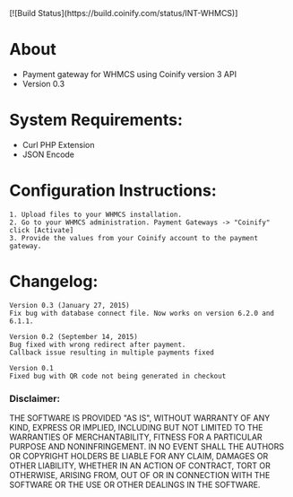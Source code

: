 
<span class="badges">
[![Build Status](https://build.coinify.com/status/INT-WHMCS)]
</span>

About
=====
+ Payment gateway for WHMCS using Coinify version 3 API
+ Version 0.3

System Requirements:
===================
+ Curl PHP Extension
+ JSON Encode

Configuration Instructions:
==========================
    1. Upload files to your WHMCS installation.
    2. Go to your WHMCS administration. Payment Gateways -> "Coinify" click [Activate]
    3. Provide the values from your Coinify account to the payment gateway.

Changelog:
===================
	Version 0.3 (January 27, 2015)
	Fix bug with database connect file. Now works on version 6.2.0 and 6.1.1.

	Version 0.2 (September 14, 2015)
	Bug fixed with wrong redirect after payment.
	Callback issue resulting in multiple payments fixed

	Version 0.1
	Fixed bug with QR code not being generated in checkout


### Disclaimer:

THE SOFTWARE IS PROVIDED "AS IS", WITHOUT WARRANTY OF ANY KIND, EXPRESS OR IMPLIED, INCLUDING BUT NOT LIMITED TO THE WARRANTIES OF MERCHANTABILITY, FITNESS FOR A PARTICULAR PURPOSE AND NONINFRINGEMENT. IN NO EVENT SHALL THE AUTHORS OR COPYRIGHT HOLDERS BE LIABLE FOR ANY CLAIM, DAMAGES OR OTHER LIABILITY, WHETHER IN AN ACTION OF CONTRACT, TORT OR OTHERWISE, ARISING FROM, OUT OF OR IN CONNECTION WITH THE SOFTWARE OR THE USE OR OTHER DEALINGS IN THE SOFTWARE.

